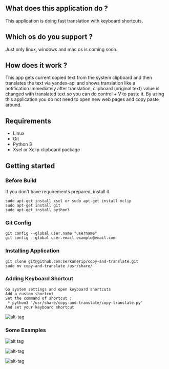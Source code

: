 ## What does this application do ? 
This application is doing fast translation with keyboard shortcuts.
## Which os do you support ? 
Just only linux, windows and mac os is coming soon.
## How does it work ?
This app gets current copied text from the system clipboard and then translates the text via yandex-api and shows translation like a notification.Immediately after translation, clipboard (original text) value is changed with translated text so you can do control + V to paste it. By using this application you do not need to open new web pages and copy paste around.

## Requirements
  * Linux
  * Git
  * Python 3
  * Xsel or Xclip clipboard package

## Getting started

### Before Build
If you don't have requirements prepared, install it.

```
sudo apt-get install xsel or sudo apt-get install xclip
sudo apt-get install git
sudo apt-get install python3
```
### Git Config

```
git config --global user.name "username"
git config --global user.email example@email.com
```

### Installing Application

```
git clone git@github.com:serkanerip/copy-and-translate.git
sudo mv copy-and-translate /usr/share/

```

### Adding Keyboard Shortcut

```
Go system settings and open keyboard shortcuts
Add a custom shortcut
Set the command of shortcut :
 * python3 '/usr/share/copy-and-translate/copy-translate.py'
And set your keyboard shortcut
```

![alt-tag](http://oi68.tinypic.com/2hh2n37.png)

### Some Examples

![alt tag](http://oi67.tinypic.com/23vjdw5.jpg)

![alt-tag](http://oi68.tinypic.com/20541g5.png)

![alt-tag](http://oi67.tinypic.com/24eosvr.jpg)



